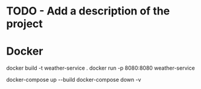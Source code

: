 # TODO - Add a description of the project

# Docker
docker build -t weather-service .
docker run -p 8080:8080 weather-service

docker-compose up --build
docker-compose down -v